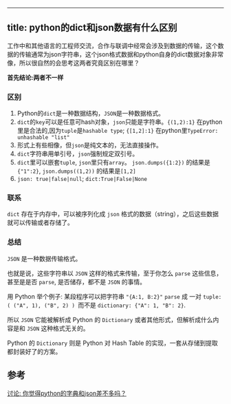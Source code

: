 
---
title: python的dict和json数据有什么区别
---

工作中和其他语言的工程师交流，合作与联调中经常会涉及到数据的传输，这个数据的传输通常为json字符串，这个json格式数据和python自身的dict数据对象非常像，所以很自然的会思考这两者究竟区别在哪里？

**首先结论:两者不一样**

### 区别

1. Python的`dict`是一种数据结构，`JSON`是一种数据格式。
1. `dict`的`key`可以是任意可hash对象，`json`只能是字符串。`{(1,2):1}` 在python里是合法的,因为`tuple`是`hashable type`; `{[1,2]:1}` 在python里`TypeError: unhashable "list"`
1. 形式上有些相像，但`json`是纯文本的，无法直接操作。
1. `dict`字符串用单引号，`json`强制规定双引号。
1. `dict`里可以嵌套`tuple`, `json`里只有`array`。 `json.dumps({1:2})` 的结果是 `{"1":2}`, `json.dumps((1,2))` 的结果是`[1,2]`
1. `json: true|false|null`; `dict:True|False|None`


### 联系
`dict` 存在于内存中，可以被序列化成 `json` 格式的数据（string），之后这些数据就可以传输或者存储了。

### 总结
`JSON` 是一种数据传输格式。

也就是说，这些字符串以 `JSON` 这样的格式来传输，至于你怎么 `parse` 这些信息，甚至是是否 `parse`, 是否储存，都不是 `JSON` 的事情。

用 Python 举个例子: 某段程序可以把字符串 `"{A:1, B:2}"` `parse` 成 一对 `tuple: ( ("A", 1), ("B", 2) ) `而不是 `dictionary: {"A": 1, "B": 2}`.

所以 `JSON` 它能被解析成 Python 的 `Dictionary` 或者其他形式，但解析成什么内容是和 `JSON` 这种格式无关的。

Python 的 `Dictionary` 则是 Python 对 Hash Table 的实现，一套从存储到提取都封装好了的方案。

## 参考
[讨论: 你觉得python的字典和json差不多吗？](https://www.zhihu.com/question/21097237)